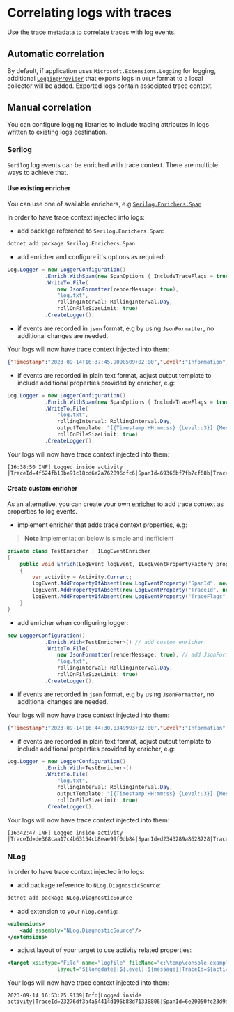# Correlating logs with traces

Use the trace metadata to correlate traces with log events.

## Automatic correlation

By default, if application uses `Microsoft.Extensions.Logging` for logging,
additional [`LoggingProvider`](https://learn.microsoft.com/en-us/dotnet/core/extensions/logging-providers)
that exports logs in `OTLP` format to a local collector will be added.
Exported logs contain associated trace context.

## Manual correlation

You can configure logging libraries to include tracing attributes in logs written
to existing logs destination.

### Serilog

`Serilog` log events can be enriched with trace context.
There are multiple ways to achieve that.

#### Use existing enricher

You can use one of available enrichers, e.g [`Serilog.Enrichers.Span`](https://www.nuget.org/packages/Serilog.Enrichers.Span)

In order to have trace context injected into logs:

- add package reference to `Serilog.Enrichers.Span`:

```sh
dotnet add package Serilog.Enrichers.Span
```

- add enricher and configure it`s options as required:

```c#
Log.Logger = new LoggerConfiguration()
            .Enrich.WithSpan(new SpanOptions { IncludeTraceFlags = true }) // add enricher
            .WriteTo.File(
                new JsonFormatter(renderMessage: true),
                "log.txt",
                rollingInterval: RollingInterval.Day,
                rollOnFileSizeLimit: true)
            .CreateLogger();
```

- if events are recorded in `json` format, e.g by using `JsonFormatter`,
no additional changes are needed.

Your logs will now have trace context injected into them:

```json
{"Timestamp":"2023-09-14T16:37:45.9098509+02:00","Level":"Information","MessageTemplate":"Logged inside activity","RenderedMessage":"Logged inside activity","Properties":{"TraceFlags":"Recorded","SpanId":"3649cecf468d3ac6","TraceId":"91ea1932714ca3d0f9a697453e9e83b2","ParentId":"0000000000000000"}}
```

- if events are recorded in plain text format, adjust output template
to include additional properties provided by enricher, e.g:

```c#
Log.Logger = new LoggerConfiguration()
            .Enrich.WithSpan(new SpanOptions { IncludeTraceFlags = true }) // add enricher
            .WriteTo.File(
                "log.txt",
                rollingInterval: RollingInterval.Day,
                outputTemplate: "[{Timestamp:HH:mm:ss} {Level:u3}] {Message:lj}{NewLine}{Exception}|TraceId={TraceId}|SpanId={SpanId}|TraceFlags={TraceFlags}",
                rollOnFileSizeLimit: true)
            .CreateLogger();
```

Your logs will now have trace context injected into them:

```text
[16:38:50 INF] Logged inside activity
|TraceId=4f624fb18be91c18cd6e2a762896dfc6|SpanId=69366bf7fb7cf68b|TraceFlags=Recorded
```

#### Create custom enricher

As an alternative, you can create your own [enricher](https://github.com/serilog/serilog/wiki/Enrichment)
to add trace context as properties to log events.

- implement enricher that adds trace context properties, e.g:

> **Note**
> Implementation below is simple and inefficient

```c#
private class TestEnricher : ILogEventEnricher
{
    public void Enrich(LogEvent logEvent, ILogEventPropertyFactory propertyFactory)
    {
        var activity = Activity.Current;
        logEvent.AddPropertyIfAbsent(new LogEventProperty("SpanId", new ScalarValue(activity?.SpanId)));
        logEvent.AddPropertyIfAbsent(new LogEventProperty("TraceId", new ScalarValue(activity?.TraceId)));
        logEvent.AddPropertyIfAbsent(new LogEventProperty("TraceFlags", new ScalarValue(activity?.ActivityTraceFlags)));
    }
}
```

- add enricher when configuring logger:

```c#
new LoggerConfiguration()
            .Enrich.With<TestEnricher>() // add custom enricher
            .WriteTo.File(
                new JsonFormatter(renderMessage: true), // add JsonFormatter
                "log.txt",
                rollingInterval: RollingInterval.Day,
                rollOnFileSizeLimit: true)
            .CreateLogger();
```

- if events are recorded in `json` format, e.g by using `JsonFormatter`,
no additional changes are needed.

Your logs will now have trace context injected into them:

```json
{"Timestamp":"2023-09-14T16:44:30.0349993+02:00","Level":"Information","MessageTemplate":"Logged inside activity","RenderedMessage":"Logged inside activity","Properties":{"SpanId":"cc54857885557cd4","TraceId":"821dceafbef764cc91efc21d04f48927","TraceFlags":"Recorded"}}
```

- if events are recorded in plain text format, adjust output template to include
additional properties provided by enricher, e.g:

```c#
Log.Logger = new LoggerConfiguration()
            .Enrich.With<TestEnricher>()
            .WriteTo.File(
                "log.txt",
                rollingInterval: RollingInterval.Day,
                outputTemplate: "[{Timestamp:HH:mm:ss} {Level:u3}] {Message:lj}{NewLine}{Exception}|TraceId={TraceId}|SpanId={SpanId}|TraceFlags={TraceFlags}",
                rollOnFileSizeLimit: true)
            .CreateLogger();
```

Your logs will now have trace context injected into them:

```text
[16:42:47 INF] Logged inside activity
|TraceId=de368caa17c4b63154cb8eae99f0db84|SpanId=d2343289a8628728|TraceFlags=Recorded
```

### NLog

In order to have trace context injected into logs:

- add package reference to `NLog.DiagnosticSource`:

```sh
dotnet add package NLog.DiagnosticSource
```

- add extension to your `nlog.config`:

```xml
<extensions>
    <add assembly="NLog.DiagnosticSource"/>
</extensions>
```

- adjust layout of your target to use activity related properties:

```xml
<target xsi:type="File" name="logfile" fileName="c:\temp\console-example.log"
                layout="${longdate}|${level}|${message}|TraceId=${activity:property=TraceId}|SpanId=${activity:property=SpanId}|ParentId=${activity:property=ParentId}|${all-event-properties} ${exception:format=tostring}" />
```

Your logs will now have trace context injected into them:

```text
2023-09-14 16:53:25.9139|Info|Logged inside activity|TraceId=23276df3a4a54414d196b88d71338806|SpanId=6e20050fc23d9a2a|TraceFlags=Recorded|  
```
